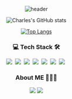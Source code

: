 
<div align="center" style="text-align:center">

 ![header](https://capsule-render.vercel.app/api?type=waving&color=0:b388ff,100:a82da8&height=180&section=header&text=Charles&desc=Welcome%20in%20My%20GitHub&fontSize=80&fontColor=d6ace6&animation=fadeIn&descAlignY=70)
 
</div>

<div align="center" style="text-align:center">
 
 ![Charles's GitHub stats](https://github-readme-stats.vercel.app/api?username=KwonCheulJin&show_icons=true&theme=dracula)

</div>
<div align="center" style="text-align:center">

 [![Top Langs](https://github-readme-stats.vercel.app/api/top-langs/?username=KwonCheulJin&layout=compact)](https://github.com/anuraghazra/github-readme-stats)

</div>
 
 <h3 align=center>💻 Tech Stack 🛠</h3>

 <p align=center>
  <img src="https://img.shields.io/badge/Java-007396?style=plastic&logo=Java&logoColor=white"/></a>&nbsp 
  <img src="https://img.shields.io/badge/Spring-6DB33F?style=plastic&logo=Spring&logoColor=white"/></a>&nbsp
  <img src="https://img.shields.io/badge/Spring Boot-6DB33F?style=plastic&logo=Spring Boot&logoColor=white"/></a>&nbsp
  <img src="https://img.shields.io/badge/JavaScript-F7DF1E?style=plastic&logo=JavaScript&logoColor=white"/></a>&nbsp
  <img src="https://img.shields.io/badge/CSS3-1572B6?style=plastic&logo=CSS3&logoColor=white"/></a>&nbsp
  <img src="https://img.shields.io/badge/MariaDB-003545?style=plastic&logo=MariaDB&logoColor=white"/></a>&nbsp
  <img src="https://img.shields.io/badge/MySQL-4479A1?style=plastic&logo=MySQL&logoColor=white"/></a>&nbsp
 </p>
  
 <h3 align=center>About ME 🧗🏻‍♀️</h3>
 
 <p align=center>
 <a href="https://www.devkcj.com/"><img src="https://img.shields.io/badge/My tech blog-000000?style=for-the-badge&logo=GitHub&logoColor=white&link=https://www.devkcj.com/"/></a> 
 <a href="mailto:chkftm12@gmail.com"><img src="https://img.shields.io/badge/Gmail-EA4335?style=for-the-badge&logo=Gmail&logoColor=white&link=mailto:chkftm12@gmail.com"/></a>
</p>

